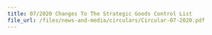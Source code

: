 ```yaml
---
title: 07/2020 Changes To The Strategic Goods Control List
file_url: /files/news-and-media/circulars/Circular-07-2020.pdf
---
```

